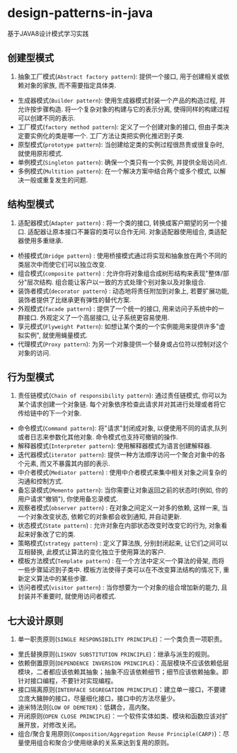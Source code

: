 # design-patterns-in-java
基于JAVA8设计模式学习实践


## 创建型模式

1. 抽象工厂模式(`Abstract factory pattern`): 提供一个接口, 用于创建相关或依赖对象的家族, 而不需要指定具体类.
* 生成器模式(`Builder pattern`): 使用生成器模式封装一个产品的构造过程, 并允许按步骤构造. 将一个复杂对象的构建与它的表示分离, 使得同样的构建过程可以创建不同的表示.
* 工厂模式(`factory method pattern`): 定义了一个创建对象的接口, 但由子类决定要实例化的类是哪一个. 工厂方法让类把实例化推迟到子类.
* 原型模式(`prototype pattern`): 当创建给定类的实例过程很昂贵或很复杂时, 就使用原形模式.
* 单例模式(`Singleton pattern`): 确保一个类只有一个实例, 并提供全局访问点.
* 多例模式(`Multition pattern`): 在一个解决方案中结合两个或多个模式, 以解决一般或重复发生的问题.

## 结构型模式

1. 适配器模式(`Adapter pattern`) : 将一个类的接口, 转换成客户期望的另一个接口. 适配器让原本接口不兼容的类可以合作无间. 对象适配器使用组合, 类适配器使用多重继承.
* 桥接模式(`Bridge pattern`) : 使用桥接模式通过将实现和抽象放在两个不同的类层次中而使它们可以独立改变.
* 组合模式(`composite pattern`) : 允许你将对象组合成树形结构来表现"整体/部分"层次结构. 组合能让客户以一致的方式处理个别对象以及对象组合.
* 装饰者模式(`decorator pattern`) : 动态地将责任附加到对象上, 若要扩展功能, 装饰者提供了比继承更有弹性的替代方案.
* 外观模式(`facade pattern`) : 提供了一个统一的接口, 用来访问子系统中的一群接口. 外观定义了一个高层接口, 让子系统更容易使用.
* 享元模式(`Flyweight Pattern`): 如想让某个类的一个实例能用来提供许多"虚拟实例", 就使用蝇量模式.
* 代理模式(`Proxy pattern`): 为另一个对象提供一个替身或占位符以控制对这个对象的访问.

## 行为型模式

1. 责任链模式(`Chain of responsibility pattern`): 通过责任链模式, 你可以为某个请求创建一个对象链. 每个对象依序检查此请求并对其进行处理或者将它传给链中的下一个对象.
* 命令模式(`Command pattern`): 将"请求"封闭成对象, 以便使用不同的请求,队列或者日志来参数化其他对象. 命令模式也支持可撤销的操作.
* 解释器模式(`Interpreter pattern`): 使用解释器模式为语言创建解释器.
* 迭代器模式(`iterator pattern`): 提供一种方法顺序访问一个聚合对象中的各个元素, 而又不暴露其内部的表示.
* 中介者模式(`Mediator pattern`) : 使用中介者模式来集中相关对象之间复杂的沟通和控制方式.
* 备忘录模式(`Memento pattern`): 当你需要让对象返回之前的状态时(例如, 你的用户请求"撤销"), 你使用备忘录模式.
* 观察者模式(`observer pattern`) : 在对象之间定义一对多的依赖, 这样一来, 当一个对象改变状态, 依赖它的对象都会收到通知, 并自动更新.
* 状态模式(`State pattern`) : 允许对象在内部状态改变时改变它的行为, 对象看起来好象改了它的类.
* 策略模式(`strategy pattern`) : 定义了算法族, 分别封闭起来, 让它们之间可以互相替换, 此模式让算法的变化独立于使用算法的客户.
* 模板方法模式(`Template pattern`) : 在一个方法中定义一个算法的骨架, 而将一些步骤延迟到子类中. 模板方法使得子类可以在不改变算法结构的情况下, 重新定义算法中的某些步骤.
* 访问者模式(`visitor pattern`) : 当你想要为一个对象的组合增加新的能力, 且封装并不重要时, 就使用访问者模式.

## 七大设计原则

1. 单一职责原则(`SINGLE RESPONSIBILITY PRINCIPLE`)：一个类负责一项职责。
* 里氏替换原则(`LISKOV SUBSTITUTION PRINCIPLE`)：继承与派生的规则。
* 依赖倒置原则(`DEPENDENCE INVERSION PRINCIPLE`)：高层模块不应该依赖低层模块，二者都应该依赖其抽象；抽象不应该依赖细节；细节应该依赖抽象。即针对接口编程，不要针对实现编程。
* 接口隔离原则(`INTERFACE SEGREGATION PRINCIPLE`)：建立单一接口，不要建立庞大臃肿的接口，尽量细化接口，接口中的方法尽量少。
* 迪米特法则(`LOW OF DEMETER`)：低耦合，高内聚。
* 开闭原则(`OPEN CLOSE PRINCIPLE`)：一个软件实体如类、模块和函数应该对扩展开放，对修改关闭。
* 组合/聚合复用原则(`Composition/Aggregation Reuse Principle(CARP)`)：尽量使用组合和聚合少使用继承的关系来达到复用的原则。
